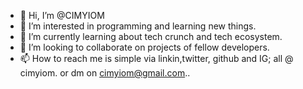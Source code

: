 - 👋 Hi, I’m @CIMYIOM
- 👀 I’m interested in programming and learning new things.
- 🌱 I’m currently learning about tech crunch and tech ecosystem.
- 💞️ I’m looking to collaborate on projects of fellow developers.
- 📫 How to reach me is simple via linkin,twitter, github and IG; all @ cimyiom. or dm on cimyiom@gmail.com..

<!---
CIMYIOM/CIMYIOM is a ✨ special ✨ repository because its `README.md` (this file) appears on your GitHub profile.
You can click the Preview link to take a look at your changes.
--->
